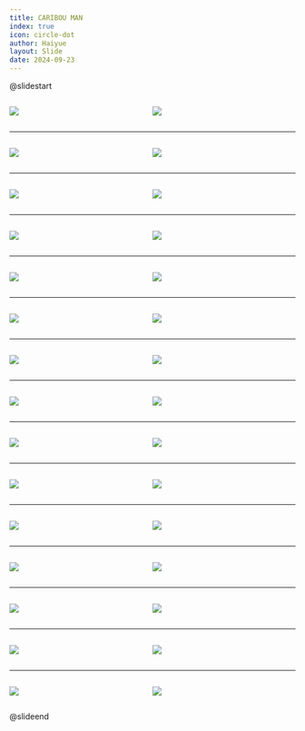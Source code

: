 ```yaml
---
title: CARIBOU MAN
index: true
icon: circle-dot
author: Haiyue
layout: Slide
date: 2024-09-23
---
```

 
@slidestart

<div style="display:flex">
<div style="flex:1">

![](/reading/english/Level-T/CARIBOU%20MAN/001.webp)
</div>
<div style="flex:1">

![](/reading/english/Level-T/CARIBOU%20MAN/002.webp)
</div>
</div>

---

<div style="display:flex">
<div style="flex:1">

![](/reading/english/Level-T/CARIBOU%20MAN/003.webp)
</div>
<div style="flex:1">

![](/reading/english/Level-T/CARIBOU%20MAN/004.webp)
</div>
</div>

---

<div style="display:flex">
<div style="flex:1">

![](/reading/english/Level-T/CARIBOU%20MAN/005.webp)
</div>
<div style="flex:1">

![](/reading/english/Level-T/CARIBOU%20MAN/006.webp)
</div>
</div>

---

<div style="display:flex">
<div style="flex:1">

![](/reading/english/Level-T/CARIBOU%20MAN/007.webp)
</div>
<div style="flex:1">

![](/reading/english/Level-T/CARIBOU%20MAN/008.webp)
</div>
</div>

---

<div style="display:flex">
<div style="flex:1">

![](/reading/english/Level-T/CARIBOU%20MAN/009.webp)
</div>
<div style="flex:1">

![](/reading/english/Level-T/CARIBOU%20MAN/010.webp)
</div>
</div>

---

<div style="display:flex">
<div style="flex:1">

![](/reading/english/Level-T/CARIBOU%20MAN/011.webp)
</div>
<div style="flex:1">

![](/reading/english/Level-T/CARIBOU%20MAN/012.webp)
</div>
</div>

---

<div style="display:flex">
<div style="flex:1">

![](/reading/english/Level-T/CARIBOU%20MAN/013.webp)
</div>
<div style="flex:1">

![](/reading/english/Level-T/CARIBOU%20MAN/014.webp)
</div>
</div>

---

<div style="display:flex">
<div style="flex:1">

![](/reading/english/Level-T/CARIBOU%20MAN/015.webp)
</div>
<div style="flex:1">

![](/reading/english/Level-T/CARIBOU%20MAN/016.webp)
</div>
</div>

---

<div style="display:flex">
<div style="flex:1">

![](/reading/english/Level-T/CARIBOU%20MAN/017.webp)
</div>
<div style="flex:1">

![](/reading/english/Level-T/CARIBOU%20MAN/018.webp)
</div>
</div>

---

<div style="display:flex">
<div style="flex:1">

![](/reading/english/Level-T/CARIBOU%20MAN/019.webp)
</div>
<div style="flex:1">

![](/reading/english/Level-T/CARIBOU%20MAN/020.webp)
</div>
</div>

---

<div style="display:flex">
<div style="flex:1">

![](/reading/english/Level-T/CARIBOU%20MAN/021.webp)
</div>
<div style="flex:1">

![](/reading/english/Level-T/CARIBOU%20MAN/022.webp)
</div>
</div>

---

<div style="display:flex">
<div style="flex:1">

![](/reading/english/Level-T/CARIBOU%20MAN/023.webp)
</div>
<div style="flex:1">

![](/reading/english/Level-T/CARIBOU%20MAN/024.webp)
</div>
</div>

---

<div style="display:flex">
<div style="flex:1">

![](/reading/english/Level-T/CARIBOU%20MAN/025.webp)
</div>
<div style="flex:1">

![](/reading/english/Level-T/CARIBOU%20MAN/026.webp)
</div>
</div>

---

<div style="display:flex">
<div style="flex:1">

![](/reading/english/Level-T/CARIBOU%20MAN/027.webp)
</div>
<div style="flex:1">

![](/reading/english/Level-T/CARIBOU%20MAN/028.webp)
</div>
</div>

---

<div style="display:flex">
<div style="flex:1">

![](/reading/english/Level-T/CARIBOU%20MAN/029.webp)
</div>
<div style="flex:1">

![](/reading/english/Level-T/CARIBOU%20MAN/030.webp)
</div>
</div>

@slideend